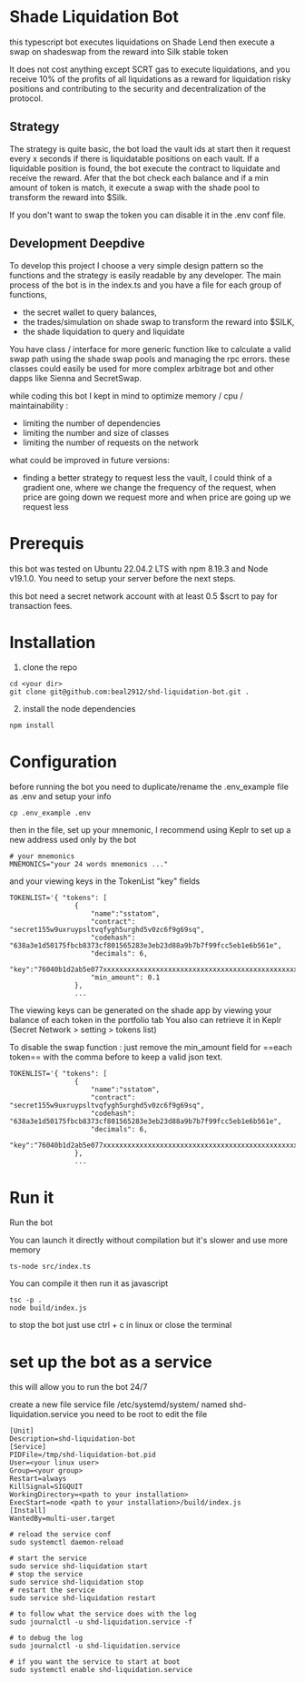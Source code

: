 # Shade Liquidation Bot 

this typescript bot executes liquidations on Shade Lend then execute a swap on shadeswap from the reward into Silk stable token   

It does not cost anything except SCRT gas to execute liquidations, and you receive 10% of the profits of all liquidations as a reward for liquidation risky positions and contributing to the security and decentralization of the protocol.

## Strategy
The strategy is quite basic, the bot load the vault ids at start then it request every x seconds if there is liquidatable positions on each vault.
If a liquidable position is found, the bot execute the contract to liquidate and receive the reward.
Afer that the bot check each balance and if a min amount of token is match, it execute a swap with the shade pool to transform the reward into $Silk.

If you don't want to swap the token you can disable it in the .env conf file.


## Development Deepdive

To develop this project I choose a very simple design pattern so the functions and the strategy is easily readable by any developer. 
The main process of the bot is in the index.ts and you have a file for each group of functions, 
* the secret wallet to query balances, 
* the trades/simulation on shade swap to transform the reward into $SILK, 
* the shade liquidation to query and liquidate

You have class / interface for more generic function like to calculate a valid swap path using the shade swap pools and managing the rpc errors.
these classes could easily be used for more complex arbitrage bot and other dapps like Sienna and SecretSwap.

while coding this bot I kept in mind to optimize memory / cpu / maintainability : 
* limiting the number of dependencies
* limiting the number and size of classes
* limiting the number of requests on the network

what could be improved in future versions:
* finding a better strategy to request less the vault, I could think of a gradient one, where we change the frequency of the request, when price are going down we request more and when price are going up we request less 



# Prerequis

this bot was tested on Ubuntu 22.04.2 LTS with npm 8.19.3 and Node v19.1.0.
You need to setup your server before the next steps.

this bot need a secret network account with at least 0.5 $scrt to pay for transaction fees.


# Installation

1. clone the repo 

```
cd <your dir>
git clone git@github.com:beal2912/shd-liquidation-bot.git .
```

2. install the node dependencies 
```
npm install
```
# Configuration

before running the bot you need to duplicate/rename the .env_example file as .env and setup your info
```
cp .env_example .env
``` 

then in the file, set up your mnemonic, I recommend using Keplr to set up a new address used only by the bot
```
# your mnemonics
MNEMONICS="your 24 words mnemonics ..."
```



and your viewing keys in the TokenList "key" fields
```
TOKENLIST='{ "tokens": [
                { 
                    "name":"sstatom", 
                    "contract": "secret155w9uxruypsltvqfygh5urghd5v0zc6f9g69sq", 
                    "codehash": "638a3e1d50175fbcb8373cf801565283e3eb23d88a9b7b7f99fcc5eb1e6b561e",
                    "decimals": 6,
                    "key":"76040b1d2ab5e077xxxxxxxxxxxxxxxxxxxxxxxxxxxxxxxxxxxxxxxxxxxxxxxx",
                    "min_amount": 0.1
                },
                ...
```
The viewing keys can be generated on the shade app by viewing your balance of each token in the portfolio tab
You also can retrieve it in Keplr (Secret Network > setting > tokens list)


To disable the swap function : just remove the min_amount field for ==each token== with the comma before to keep a valid json text.
```
TOKENLIST='{ "tokens": [
                { 
                    "name":"sstatom", 
                    "contract": "secret155w9uxruypsltvqfygh5urghd5v0zc6f9g69sq", 
                    "codehash": "638a3e1d50175fbcb8373cf801565283e3eb23d88a9b7b7f99fcc5eb1e6b561e",
                    "decimals": 6,
                    "key":"76040b1d2ab5e077xxxxxxxxxxxxxxxxxxxxxxxxxxxxxxxxxxxxxxxxxxxxxxxx"
                },
                ...
```

# Run it

Run the bot

You can launch it directly without compilation but it's slower and use more memory
```
ts-node src/index.ts
```

You can compile it then run it as javascript
```
tsc -p .
node build/index.js
```
to stop the bot just use ctrl + c in linux or close the terminal

# set up the bot as a service 
this will allow you to run the bot 24/7

create a new file service file /etc/systemd/system/ named shd-liquidation.service 
you need to be root to edit the file
```
[Unit]
Description=shd-liquidation-bot
[Service]
PIDFile=/tmp/shd-liquidation-bot.pid
User=<your linux user>
Group=<your group>
Restart=always
KillSignal=SIGQUIT
WorkingDirectory=<path to your installation>
ExecStart=node <path to your installation>/build/index.js
[Install]
WantedBy=multi-user.target
```

```
# reload the service conf
sudo systemctl daemon-reload

# start the service 
sudo service shd-liquidation start
# stop the service
sudo service shd-liquidation stop
# restart the service 
sudo service shd-liquidation restart

# to follow what the service does with the log 
sudo journalctl -u shd-liquidation.service -f

# to debug the log 
sudo journalctl -u shd-liquidation.service

# if you want the service to start at boot 
sudo systemctl enable shd-liquidation.service

```